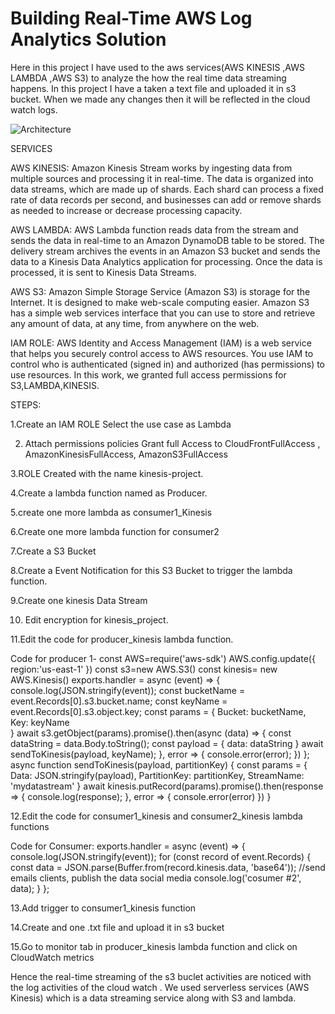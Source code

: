 # Building Real-Time AWS Log Analytics Solution
Here in this project I have used to the aws services(AWS KINESIS ,AWS LAMBDA ,AWS S3) to analyze the how the real time data streaming happens.
In this project I have a taken a text file and uploaded it in s3 bucket.
When we made any changes then it will be reflected in the cloud watch logs.

![Architecture](https://user-images.githubusercontent.com/121667024/228306430-1c3083c8-1180-4d64-a9d8-d5b161ae3bf5.png)

SERVICES

AWS KINESIS: 
       Amazon Kinesis Stream works by ingesting data from multiple sources and processing it in real-time. The data is organized into data streams, which are made up of shards. Each shard can process a fixed rate of data records per second, and businesses can add or remove shards as needed to increase or decrease processing capacity.
       
       
AWS LAMBDA:
      AWS Lambda function reads data from the stream and sends the data in real-time to an Amazon DynamoDB table to be stored. The delivery stream archives the events in an Amazon S3 bucket and sends the data to a Kinesis Data Analytics application for processing. Once the data is processed, it is sent to Kinesis Data Streams.
      
      
 AWS S3:
       Amazon Simple Storage Service (Amazon S3) is storage for the Internet. It is designed to make web-scale computing easier. Amazon S3 has a simple web services interface that you can use to store and retrieve any amount of data, at any time, from anywhere on the web.
       
IAM ROLE:
     AWS Identity and Access Management (IAM) is a web service that helps you securely control access to AWS resources. You use IAM to control who is authenticated (signed in) and authorized (has permissions) to use resources. In this work, we granted full access permissions for S3,LAMBDA,KINESIS.





STEPS:

1.Create an IAM ROLE 
Select the use case as Lambda
 

2. Attach permissions policies 
         Grant full Access to CloudFrontFullAccess , AmazonKinesisFullAccess, AmazonS3FullAccess



3.ROLE Created with the name kinesis-project.
 

4.Create a lambda function named as Producer.
 

 

5.create one more lambda as consumer1_Kinesis
 
 

6.Create one more lambda function for consumer2
 
 

7.Create a S3 Bucket 
 


8.Create a Event Notification for this S3 Bucket to trigger the lambda function.
 

9.Create one kinesis Data Stream
 

10. Edit encryption for kinesis_project.
 


11.Edit the code for producer_kinesis lambda function.

Code for producer 1-
const AWS=require('aws-sdk')
AWS.config.update({
    region:'us-east-1'
})
const s3=new AWS.S3()
const kinesis= new AWS.Kinesis()
exports.handler = async (event) => {
console.log(JSON.stringify(event));
const bucketName = event.Records[0].s3.bucket.name;
const keyName = event.Records[0].s3.object.key;
const params = {
Bucket: bucketName,
Key: keyName   
}
await s3.getObject(params).promise().then(async (data) => {
const dataString = data.Body.toString();
const payload = {
data: dataString
}
await sendToKinesis(payload, keyName);
}, error =>  {
console.error(error);
})
};
async function sendToKinesis(payload, partitionKey) {
const params = {
Data: JSON.stringify(payload),
PartitionKey: partitionKey,
StreamName: 'mydatastream'
}
await kinesis.putRecord(params).promise().then(response => {
console.log(response);
}, error => {
    console.error(error)
})
}
 

12.Edit the code for consumer1_kinesis and consumer2_kinesis lambda functions

Code for Consumer:
exports.handler = async (event) => {
console.log(JSON.stringify(event));
for (const record of event.Records) {
const data = JSON.parse(Buffer.from(record.kinesis.data, 'base64'));
//send emails clients, publish the data social media
console.log('cosumer #2', data);
}
};
 





13.Add trigger to consumer1_kinesis function 
 

14.Create and one .txt file and upload it in s3 bucket
 





15.Go to monitor tab in producer_kinesis lambda function and click on CloudWatch metrics
 

 

Hence the real-time streaming of the s3 buclet activities are noticed with the log activities of the cloud watch .
We used serverless services (AWS Kinesis) which is a data streaming service along with S3 and lambda.
 











